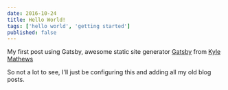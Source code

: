 ```yaml
---
date: 2016-10-24
title: Hello World!
tags: ['hello world', 'getting started']
published: false
---
```


My first post using Gatsby, awesome static site generator
[Gatsby][gatsby] from [Kyle Mathews][kyle]

So not a lot to see, I'll just be configuring this and adding all my
old blog posts.

<!-- Links -->

[gatsby]: https://github.com/gatsbyjs/gatsby
[kyle]: https://github.com/KyleAMathews
